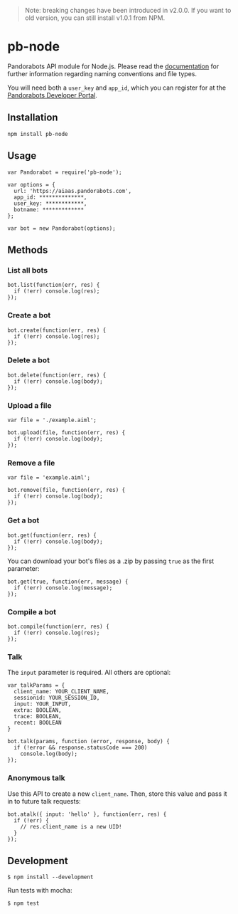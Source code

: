 > Note: breaking changes have been introduced in v2.0.0. If you want to old
version, you can still install v1.0.1 from NPM.

# pb-node

Pandorabots API module for Node.js. Please read the [documentation](http://developer.pandorabots.com/docs) for further information regarding naming conventions and file types.

You will need both a `user_key` and `app_id`, which you can register for at the [Pandorabots Developer Portal](http://developer.pandorabots.com).

## Installation

```
npm install pb-node
```

## Usage

```
var Pandorabot = require('pb-node');

var options = {
  url: 'https://aiaas.pandorabots.com',
  app_id: **************,
  user_key: ************,
  botname: *************
};

var bot = new Pandorabot(options);
```

## Methods

### List all bots

```
bot.list(function(err, res) {
  if (!err) console.log(res);
});
```

### Create a bot

```
bot.create(function(err, res) {
  if (!err) console.log(res);
});
```

### Delete a bot

```
bot.delete(function(err, res) {
  if (!err) console.log(body);
});
```

### Upload a file

```
var file = './example.aiml';

bot.upload(file, function(err, res) {
  if (!err) console.log(body);
});
```

### Remove a file

```
var file = 'example.aiml';

bot.remove(file, function(err, res) {
  if (!err) console.log(body);
});
```

### Get a bot

```
bot.get(function(err, res) {
  if (!err) console.log(body);
});
```

You can download your bot's files as a .zip by passing `true` as the first parameter:

```
bot.get(true, function(err, message) {
  if (!err) console.log(message);
});
```

### Compile a bot

```
bot.compile(function(err, res) {
  if (!err) console.log(res);
});
```

### Talk

The `input` parameter is required. All others are optional:

```
var talkParams = {
  client_name: YOUR_CLIENT_NAME,
  sessionid: YOUR_SESSION_ID,
  input: YOUR_INPUT,
  extra: BOOLEAN,
  trace: BOOLEAN,
  recent: BOOLEAN
}

bot.talk(params, function (error, response, body) {
  if (!error && response.statusCode === 200)
    console.log(body);
});
```

### Anonymous talk

Use this API to create a new `client_name`. Then, store this value and pass it in
to future talk requests:

```
bot.atalk({ input: 'hello' }, function(err, res) {
  if (!err) {
    // res.client_name is a new UID!
  }
});
```

## Development

```
$ npm install --development
```

Run tests with mocha:

```
$ npm test
```
